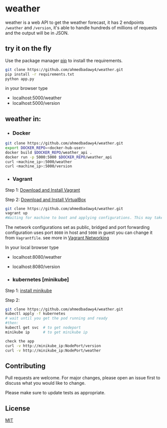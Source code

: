 # weather

 weather is a web API to get the weather forecast, it has 2 endpoints `/weather` and `/version`, it's able to handle hundreds of millions of requests and the output will be in JSON.


## try it on the fly

Use the package manager [pip](https://pip.pypa.io/en/stable/) to install the requirements.

```bash
git clone https://github.com/ahmedbadawy4/weather.git
pip install -r requirements.txt
python app.py
```
in your browser type 
* localhost:5000/weather
* localhost:5000/version  

## weather in:

* ### Docker

```bash
git clone https://github.com/ahmedbadawy4/weather.git
export DOCKER_REPO=<docker-hub-user>
docker build $DOCKER_REPO/weather_api .
docker run -p 5000:5000 $DOCKER_REPO/weather_api
curl <machine_ip>:5000/weather          
curl <machine_ip>:5000/version
```
* ### Vagrant
Step 1: [Download and Install Vagrant](https://www.vagrantup.com/downloads.html)

Step 2: [Download and Install VirtualBox](https://www.virtualbox.org/wiki/Downloads)

```bash
git clone https://github.com/ahmedbadawy4/weather.git
vagrant up      
#Waiting for machine to boot and applying configurations. This may take a few minutes...
```
The network configurations set as public, bridged and port forwarding configuration uses port `8080` in host and ```5000``` in guest you can change it from `Vagrantfile`. see more in [Vagrant Networking](https://www.vagrantup.com/docs/networking/)

In your local browser type 
* localhost:8080/weather
* localhost:8080/version 

* ### kubernetes [minikube]

Step 1: [install minikube](https://kubernetes.io/docs/tasks/tools/install-minikube/)

Step 2:
```bash
git clone https://github.com/ahmedbadawy4/weather.git
kubectl apply -f kubernetes
# wait until you get the pod running and ready
#then:
kubectl get svc  # to get nodeport
minikube ip      # to get minikube ip

check the app
curl -v http://minikube_ip:NodePort/version
curl -v http://minikube_ip:NodePort/weather
```




## Contributing
Pull requests are welcome. For major changes, please open an issue first to discuss what you would like to change.

Please make sure to update tests as appropriate.

## License
[MIT](https://choosealicense.com/licenses/mit/)